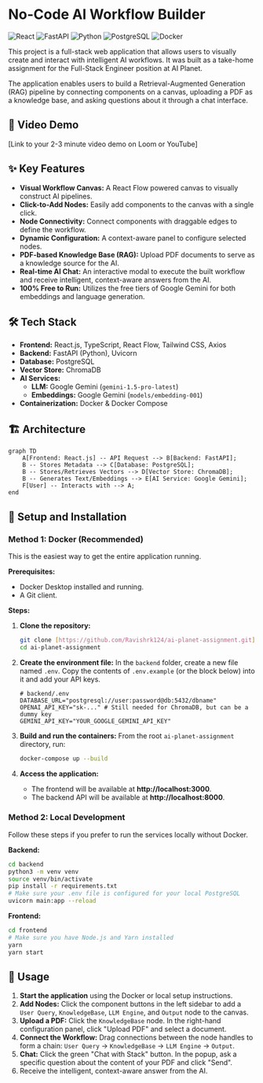 # No-Code AI Workflow Builder

![React](https://img.shields.io/badge/react-%2320232a.svg?style=for-the-badge&logo=react&logoColor=%2361DAFB)
![FastAPI](https://img.shields.io/badge/FastAPI-005571?style=for-the-badge&logo=fastapi)
![Python](https://img.shields.io/badge/python-3670A0?style=for-the-badge&logo=python&logoColor=ffdd54)
![PostgreSQL](https://img.shields.io/badge/postgresql-%23316192.svg?style=for-the-badge&logo=postgresql&logoColor=white)
![Docker](https://img.shields.io/badge/docker-%230db7ed.svg?style=for-the-badge&logo=docker&logoColor=white)

This project is a full-stack web application that allows users to visually create and interact with intelligent AI workflows. It was built as a take-home assignment for the Full-Stack Engineer position at AI Planet.

The application enables users to build a Retrieval-Augmented Generation (RAG) pipeline by connecting components on a canvas, uploading a PDF as a knowledge base, and asking questions about it through a chat interface.

## 🎥 Video Demo

[Link to your 2-3 minute video demo on Loom or YouTube]

## ✨ Key Features

- **Visual Workflow Canvas:** A React Flow powered canvas to visually construct AI pipelines.
- **Click-to-Add Nodes:** Easily add components to the canvas with a single click.
- **Node Connectivity:** Connect components with draggable edges to define the workflow.
- **Dynamic Configuration:** A context-aware panel to configure selected nodes.
- **PDF-based Knowledge Base (RAG):** Upload PDF documents to serve as a knowledge source for the AI.
- **Real-time AI Chat:** An interactive modal to execute the built workflow and receive intelligent, context-aware answers from the AI.
- **100% Free to Run:** Utilizes the free tiers of Google Gemini for both embeddings and language generation.

## 🛠️ Tech Stack

- **Frontend:** React.js, TypeScript, React Flow, Tailwind CSS, Axios
- **Backend:** FastAPI (Python), Uvicorn
- **Database:** PostgreSQL
- **Vector Store:** ChromaDB
- **AI Services:**
  - **LLM:** Google Gemini (`gemini-1.5-pro-latest`)
  - **Embeddings:** Google Gemini (`models/embedding-001`)
- **Containerization:** Docker & Docker Compose

## 🏗️ Architecture

```mermaid
graph TD
    A[Frontend: React.js] -- API Request --> B[Backend: FastAPI];
    B -- Stores Metadata --> C[Database: PostgreSQL];
    B -- Stores/Retrieves Vectors --> D[Vector Store: ChromaDB];
    B -- Generates Text/Embeddings --> E[AI Service: Google Gemini];
    F[User] -- Interacts with --> A;
end
```

## 🚀 Setup and Installation

### Method 1: Docker (Recommended)

This is the easiest way to get the entire application running.

**Prerequisites:**
- Docker Desktop installed and running.
- A Git client.

**Steps:**

1.  **Clone the repository:**
    ```bash
    git clone [https://github.com/Ravishrk124/ai-planet-assignment.git](https://github.com/Ravishrk124/ai-planet-assignment.git)
    cd ai-planet-assignment
    ```

2.  **Create the environment file:**
    In the `backend` folder, create a new file named `.env`. Copy the contents of `.env.example` (or the block below) into it and add your API keys.

    ```
    # backend/.env
    DATABASE_URL="postgresql://user:password@db:5432/dbname"
    OPENAI_API_KEY="sk-..." # Still needed for ChromaDB, but can be a dummy key
    GEMINI_API_KEY="YOUR_GOOGLE_GEMINI_API_KEY"
    ```

3.  **Build and run the containers:**
    From the root `ai-planet-assignment` directory, run:
    ```bash
    docker-compose up --build
    ```

4.  **Access the application:**
    - The frontend will be available at **http://localhost:3000**.
    - The backend API will be available at **http://localhost:8000**.

### Method 2: Local Development

Follow these steps if you prefer to run the services locally without Docker.

**Backend:**
```bash
cd backend
python3 -m venv venv
source venv/bin/activate
pip install -r requirements.txt
# Make sure your .env file is configured for your local PostgreSQL
uvicorn main:app --reload
```

**Frontend:**
```bash
cd frontend
# Make sure you have Node.js and Yarn installed
yarn
yarn start
```

## 📖 Usage

1.  **Start the application** using the Docker or local setup instructions.
2.  **Add Nodes:** Click the component buttons in the left sidebar to add a `User Query`, `KnowledgeBase`, `LLM Engine`, and `Output` node to the canvas.
3.  **Upload a PDF:** Click the `KnowledgeBase` node. In the right-hand configuration panel, click "Upload PDF" and select a document.
4.  **Connect the Workflow:** Drag connections between the node handles to form a chain: `User Query` → `KnowledgeBase` → `LLM Engine` → `Output`.
5.  **Chat:** Click the green "Chat with Stack" button. In the popup, ask a specific question about the content of your PDF and click "Send".
6.  Receive the intelligent, context-aware answer from the AI.
